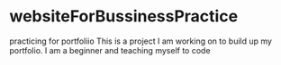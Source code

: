 # websiteForBussinessPractice
practicing for portfoliio
This is a project I am working on to build up my portfolio. 
I am a beginner and teaching myself to code
